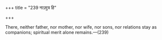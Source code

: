 +++
title = "239 नाऽमुत्र हि"

+++

There, neither father, nor mother, nor wife, nor sons, nor relations stay as companions; spiritual merit alone remains.—(239)